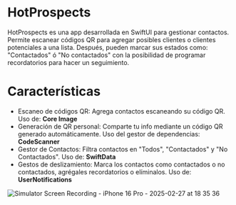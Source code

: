 # HotProspects
HotProspects es una app desarrollada en SwiftUI para gestionar contactos. Permite escanear códigos QR para agregar posibles clientes o clientes potenciales a una lista. Después, pueden marcar sus estados como: "Contactados" ó "No contactados" con la posibilidad de programar recordatorios para hacer un seguimiento.

# Características

- Escaneo de códigos QR: Agrega contactos escaneando su código QR. Uso de: **Core Image**
- Generación de QR personal: Comparte tu info mediante un código QR generado automáticamente. Uso del gestor de dependencias: **CodeScanner** 
- Gestor de Contactos: Filtra contactos en "Todos", "Contactados" y "No Contactados". Uso de: **SwiftData**
- Gestos de deslizamiento: Marca los contactos como contactados o no contactados, agrégales recordatorios o elíminalos. Uso de: **UserNotifications**
  
![Simulator Screen Recording - iPhone 16 Pro - 2025-02-27 at 18 35 36](https://github.com/user-attachments/assets/4e1720b3-4fa4-467e-bdf3-51290077fdab)
